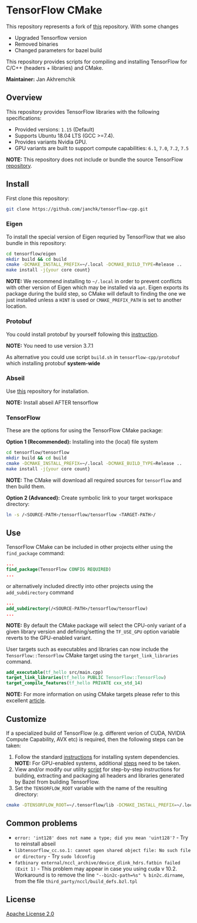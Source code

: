 # TensorFlow CMake

This repository represents a fork of [this](https://github.com/leggedrobotics/tensorflow-cpp) repository. With some changes 

* Upgraded Tensorflow version
* Removed binaries
* Changed parameters for bazel build

This repository provides scripts for compiling and installing TensorFlow for C/C++ (headers + libraries) and CMake.

**Maintainer:** Jan Akhremchik  

## Overview

This repository provides TensorFlow libraries with the following specifications:  

  - Provided versions: `1.15` (Default)
  - Supports Ubuntu 18.04 LTS (GCC >=7.4).  
  - Provides variants Nvidia GPU.  
  - GPU variants are built to support compute capabilities:  `6.1`, `7.0`, `7.2`, `7.5`  

**NOTE:** This repository does not include or bundle the source TensorFlow [repository](https://github.com/tensorflow/tensorflow).

## Install

First clone this repository:
```bash
git clone https://github.com/janchk/tensorflow-cpp.git
```

### Eigen

To install the special version of Eigen requried by TensorFlow that we also bundle in this repository:
```bash
cd tensorflow/eigen
mkdir build && cd build
cmake -DCMAKE_INSTALL_PREFIX=~/.local -DCMAKE_BUILD_TYPE=Release ..
make install -j{your core count}
```
**NOTE:** We recommend installing to `~/.local` in order to prevent conflicts with other version of Eigen which may be installed via `apt`. Eigen exports its package during the build step, so CMake will default to finding the one we just installed unless a `HINT` is used or `CMAKE_PREFIX_PATH` is set to another location.  

### Protobuf

You could install protobuf by yourself following this [instruction](https://github.com/protocolbuffers/protobuf/blob/master/src/README.md).

**NOTE:** You need to use version 3.7.1

As alternative you could use script `build.sh` in `tensorflow-cpp/protobuf` which installing protobuf **system-wide**

### Abseil 

Use [this](https://github.com/abseil/abseil-cpp) repository for installation.

**NOTE:** Install abseil AFTER tensorflow

### TensorFlow

These are the options for using the TensorFlow CMake package:

**Option 1 (Recommended):** Installing into the (local) file system
```bash
cd tensorflow/tensorflow
mkdir build && cd build
cmake -DCMAKE_INSTALL_PREFIX=~/.local -DCMAKE_BUILD_TYPE=Release ..
make install -j{your core count}
```
**NOTE:** The CMake will download all required sources for `tensorflow` and then build them.

**Option 2 (Advanced):** Create symbolic link to your target workspace directory:
```bash
ln -s /<SOURCE-PATH>/tensorflow/tensorflow <TARGET-PATH>/
```

## Use

TensorFlow CMake can be included in other projects either using the `find_package` command:
```CMake
...
find_package(TensorFlow CONFIG REQUIRED)
...
```

or alternatively included directly into other projects using the `add_subdirectory` command
```CMake
...
add_subdirectory(/<SOURCE-PATH>/tensorflow/tensorflow)
...
```
**NOTE:** By default the CMake package will select the CPU-only variant of a given library version and defining/setting the `TF_USE_GPU` option variable reverts to the GPU-enabled variant.

User targets such as executables and libraries can now include the `TensorFlow::TensorFlow` CMake target using the `target_link_libraries` command.
```CMake
add_executable(tf_hello src/main.cpp)
target_link_libraries(tf_hello PUBLIC TensorFlow::TensorFlow)
target_compile_features(tf_hello PRIVATE cxx_std_14)
```
**NOTE:** For more information on using CMake targets please refer to this excellent [article](https://pabloariasal.github.io/2018/02/19/its-time-to-do-cmake-right/).


## Customize

If a specialized build of TensorFlow (e.g. different verion of CUDA, NVIDIA Compute Capability, AVX etc) is required, then the following steps can be taken:  
1. Follow the standard [instructions](https://www.tensorflow.org/install/source) for installing system dependencies.  
**NOTE:** For GPU-enabled systems, additional [steps](https://www.tensorflow.org/install/gpu) need to be taken.  
2. View and/or modify our utility [script](https://github.com/leggedrobotics/tensorflow-cpp/blob/master/tensorflow/bin/build.sh) for step-by-step instructions for building, extracting and packaging all headers and libraries generated by Bazel from building TensorFlow.  
3. Set the `TENSORFLOW_ROOT` variable with the name of the resulting directory:
```bash
cmake -DTENSORFLOW_ROOT=~/.tensorflow/lib -DCMAKE_INSTALL_PREFIX=~/.local -DCMAKE_BUILD_TYPE=Release ..
```

## Common problems
* `error: 'int128' does not name a type; did you mean 'uint128'?` - Try to reinstall abseil
* `libtensorflow_cc.so.1: cannot open shared object file: No such file or directory` - Try `sudo ldconfig`
* `fatbinary external/nccl_archive/device_dlink_hdrs.fatbin failed (Exit 1)` - 
This problem may appear in case you using cuda  v 10.2. Workaround is to remove the line 
`"--bin2c-path=%s" % bin2c.dirname`, from the file `third_party/nccl/build_defs.bzl.tpl`

## License

[Apache License 2.0](LICENSE)
